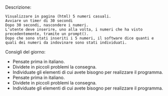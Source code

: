 Descrizione:

    Visualizzare in pagina (html) 5 numeri casuali.
    Avviare un timer di 30 secondi
    Dopo 30 secondi, nascondere i numeri.
    L’utente deve inserire, uno alla volta, i numeri che ha visto precedentemente, tramite un prompt().
    Dopo che sono stati inseriti i 5 numeri, il software dice quanti e quali dei numeri da indovinare sono stati individuati.

Consigli del giorno:
* Pensate prima in italiano.
* Dividete in piccoli problemi la consegna.
* Individuate gli elementi di cui avete bisogno per realizzare il programma.
* Pensate prima in italiano.
* Dividete in piccoli problemi la consegna.
* Individuate gli elementi di cui avete bisogno per realizzare il programma.